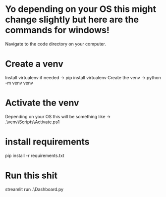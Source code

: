 # Yo depending on your OS this might change slightly but here are the commands for windows!

Navigate to the code directory on your computer.

# Create a venv
Install virtualenv if needed -> pip install virtualenv
Create the venv -> python -m venv venv

# Activate the venv
Depending on your OS this will be something like -> .\venv\Scripts\Activate.ps1

# install requirements
pip install -r requirements.txt

# Run this shit

streamlit run .\Dashboard.py
